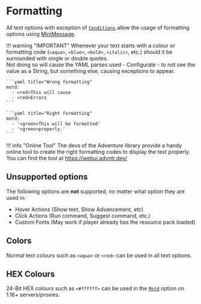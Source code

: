 # Formatting

All text options with exception of [`Conditions`](../#conditions) allow the usage of formatting options using [MiniMessage].

!!! warning "IMPORTANT"
    Whenever your text starts with a colour or formatting code (`<aqua>`, `<blue>`, `<bold>`, `<italic>`, etc.) should it be surrounded with single or double quotes.  
    Not doing so will cause the YAML parses used - Configurate - to not see the value as a String, but something else, causing exceptions to appear.
    
    ```yaml title="Wrong formatting"
    motd:
      - <red>This will cause
      - <red>Errors
    ```

    ```yaml title="Right formatting"
    motd:
      - '<green>This will be formatted'
      - '<green>properly.'
    ```

!!! info "Online Tool"
    The devs of the Adventure library provide a handy online tool to create the right formatting codes to display the text properly.  
    You can find the tool at https://webui.advntr.dev/

## Unsupported options

The following options are **not** supported, no matter what option they are used in:

- Hover Actions (Show text, Show Advancement, etc)
- Click Actions (Run command, Suggest command, etc.)
- Custom Fonts (May work if player already has the resource pack loaded)

## Colors

Normal text colours such as `<aqua>` or `<red>` can be used in all text options.  

## HEX Colours

24-Bit HEX colours such as `<#ffffff>` can be used in the [`Motd`](../#motd) option on 1.16+ servers/proxies.

[MiniMessage]: https://docs.adventure.kyori.net/minimessage/index.html
